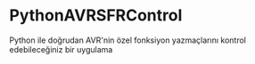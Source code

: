 # PythonAVRSFRControl
Python ile doğrudan AVR'nin özel fonksiyon yazmaçlarını kontrol edebileceğiniz bir uygulama

